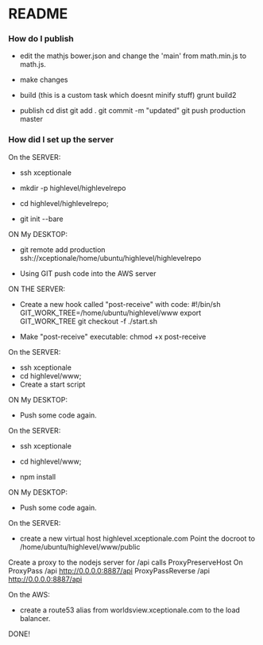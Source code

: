 # README #

### How do I publish ###

- edit the mathjs bower.json and change the 'main' from math.min.js to math.js.

- make changes
- build (this is a custom task which doesnt minify stuff)
grunt build2  
- publish
cd dist
git add .
git commit -m "updated"
git push production master

### How did I set up the server ###

On the SERVER:
- ssh xceptionale

- mkdir -p highlevel/highlevelrepo

- cd highlevel/highlevelrepo;

- git init --bare

ON My DESKTOP:
- git remote add production ssh://xceptionale/home/ubuntu/highlevel/highlevelrepo

- Using GIT push code into the AWS server


ON THE SERVER:
- Create a new hook called "post-receive" with code:
#!/bin/sh
GIT_WORK_TREE=/home/ubuntu/highlevel/www
export GIT_WORK_TREE
git checkout -f
./start.sh

- Make "post-receive" executable: chmod +x post-receive


On the SERVER:
- ssh xceptionale
- cd highlevel/www;
- Create a start script



ON My DESKTOP:
- Push some code again.

On the SERVER:
- ssh xceptionale

- cd highlevel/www;

- npm install


ON My DESKTOP:
- Push some code again.

On the SERVER:
- create a new virtual host highlevel.xceptionale.com
Point the docroot to /home/ubuntu/highlevel/www/public

Create a proxy to the nodejs server for /api calls
    ProxyPreserveHost On
    ProxyPass /api http://0.0.0.0:8887/api
    ProxyPassReverse /api http://0.0.0.0:8887/api

On the AWS:
- create a route53 alias from worldsview.xceptionale.com to the load balancer.


DONE!
